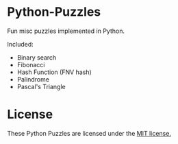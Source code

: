Python-Puzzles
==============

Fun misc puzzles implemented in Python.

Included:
+ Binary search
+ Fibonacci
+ Hash Function (FNV hash)
+ Palindrome
+ Pascal's Triangle

# License

These Python Puzzles are licensed under the [MIT license.](https://github.com/bridgetlane/Python-Puzzles/blob/master/LICENSE)
